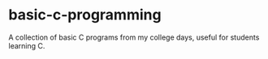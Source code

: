 # basic-c-programming
A collection of basic C programs from my college days, useful for students learning C.
